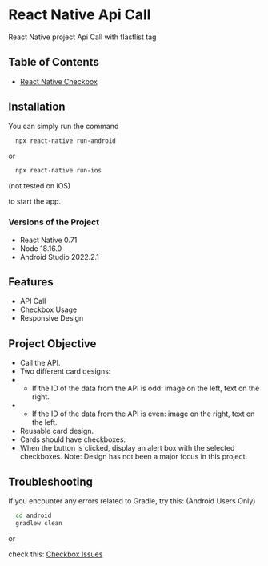 
# React Native Api Call 

React Native project Api Call with flastlist tag


## Table of Contents

 - [React Native Checkbox](https://github.com/react-native-checkbox/react-native-checkbox)




## Installation

You can simply run the command 
```bash
  npx react-native run-android
```
or 
```bash
  npx react-native run-ios                                       
```
(not tested on iOS)

to start the app.

### Versions of the Project

- React Native 0.71
- Node 18.16.0
- Android Studio 2022.2.1




## Features

- API Call
- Checkbox Usage
- Responsive Design

## Project Objective 

- Call the API.
- Two different card designs:
- - If the ID of the data from the API is odd: image on the left, text on the right.
- - If the ID of the data from the API is even: image on the right, text on the left.
- Reusable card design.
- Cards should have checkboxes.
- When the button is clicked, display an alert box with the selected checkboxes.
Note: Design has not been a major focus in this project.






## Troubleshooting

If you encounter any errors related to Gradle, try this: (Android Users Only)
```bash
  cd android
  gradlew clean
```
or 

check this: [Checkbox Issues](https://github.com/react-native-checkbox/react-native-checkbox/issues)






